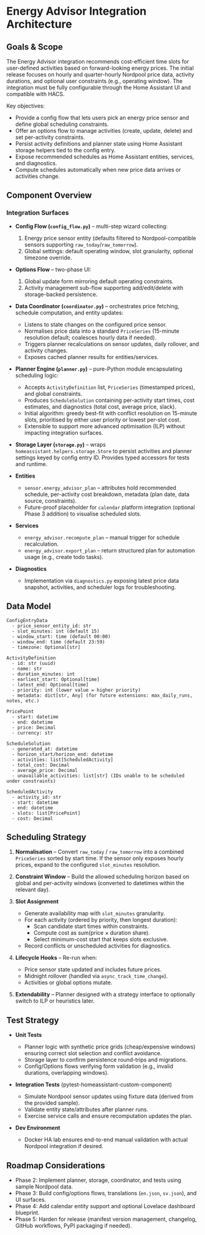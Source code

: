 # Energy Advisor Integration Architecture

## Goals & Scope
The Energy Advisor integration recommends cost-efficient time slots for user-defined activities based on forward-looking energy prices. The initial release focuses on hourly and quarter-hourly Nordpool price data, activity durations, and optional user constraints (e.g., operating window). The integration must be fully configurable through the Home Assistant UI and compatible with HACS.

Key objectives:
- Provide a config flow that lets users pick an energy price sensor and define global scheduling constraints.
- Offer an options flow to manage activities (create, update, delete) and set per-activity constraints.
- Persist activity definitions and planner state using Home Assistant storage helpers tied to the config entry.
- Expose recommended schedules as Home Assistant entities, services, and diagnostics.
- Compute schedules automatically when new price data arrives or activities change.

## Component Overview

### Integration Surfaces
- **Config Flow (`config_flow.py`)** – multi-step wizard collecting:
  1. Energy price sensor entity (defaults filtered to Nordpool-compatible sensors supporting `raw_today`/`raw_tomorrow`).
  2. Global settings: default operating window, slot granularity, optional timezone override.

- **Options Flow** – two-phase UI:
  1. Global update form mirroring default operating constraints.
  2. Activity management sub-flow supporting add/edit/delete with storage-backed persistence.

- **Data Coordinator (`coordinator.py`)** – orchestrates price fetching, schedule computation, and entity updates:
  - Listens to state changes on the configured price sensor.
  - Normalises price data into a standard `PriceSeries` (15-minute resolution default; coalesces hourly data if needed).
  - Triggers planner recalculations on sensor updates, daily rollover, and activity changes.
  - Exposes cached planner results for entities/services.

- **Planner Engine (`planner.py`)** – pure-Python module encapsulating scheduling logic:
  - Accepts `ActivityDefinition` list, `PriceSeries` (timestamped prices), and global constraints.
  - Produces `ScheduleSolution` containing per-activity start times, cost estimates, and diagnostics (total cost, average price, slack).
  - Initial algorithm: greedy best-fit with conflict resolution on 15-minute slots, prioritised by either user priority or lowest per-slot cost.
  - Extensible to support more advanced optimisation (ILP) without impacting integration surfaces.

- **Storage Layer (`storage.py`)** – wraps `homeassistant.helpers.storage.Store` to persist activities and planner settings keyed by config entry ID. Provides typed accessors for tests and runtime.

- **Entities**
  - `sensor.energy_advisor_plan` – attributes hold recommended schedule, per-activity cost breakdown, metadata (plan date, data source, constraints).
  - Future-proof placeholder for `calendar` platform integration (optional Phase 3 addition) to visualise scheduled slots.

- **Services**
  - `energy_advisor.recompute_plan` – manual trigger for schedule recalculation.
  - `energy_advisor.export_plan` – return structured plan for automation usage (e.g., create todo tasks).

- **Diagnostics**
  - Implementation via `diagnostics.py` exposing latest price data snapshot, activities, and scheduler logs for troubleshooting.

## Data Model

```text
ConfigEntryData
  - price_sensor_entity_id: str
  - slot_minutes: int (default 15)
  - window_start: time (default 00:00)
  - window_end: time (default 23:59)
  - timezone: Optional[str]

ActivityDefinition
  - id: str (uuid)
  - name: str
  - duration_minutes: int
  - earliest_start: Optional[time]
  - latest_end: Optional[time]
  - priority: int (lower value = higher priority)
  - metadata: dict[str, Any] (for future extensions: max_daily_runs, notes, etc.)

PricePoint
  - start: datetime
  - end: datetime
  - price: Decimal
  - currency: str

ScheduleSolution
  - generated_at: datetime
  - horizon_start/horizon_end: datetime
  - activities: list[ScheduledActivity]
  - total_cost: Decimal
  - average_price: Decimal
  - unavailable_activities: list[str] (IDs unable to be scheduled under constraints)

ScheduledActivity
  - activity_id: str
  - start: datetime
  - end: datetime
  - slots: list[PricePoint]
  - cost: Decimal
```

## Scheduling Strategy

1. **Normalisation** – Convert `raw_today` / `raw_tomorrow` into a combined `PriceSeries` sorted by start time. If the sensor only exposes hourly prices, expand to the configured `slot_minutes` resolution.
2. **Constraint Window** – Build the allowed scheduling horizon based on global and per-activity windows (converted to datetimes within the relevant day).
3. **Slot Assignment**
   - Generate availability map with `slot_minutes` granularity.
   - For each activity (ordered by priority, then longest duration):
     - Scan candidate start times within constraints.
     - Compute cost as sum(price × duration share).
     - Select minimum-cost start that keeps slots exclusive.
   - Record conflicts or unscheduled activities for diagnostics.
4. **Lifecycle Hooks** – Re-run when:
   - Price sensor state updated and includes future prices.
   - Midnight rollover (handled via `async_track_time_change`).
   - Activities or global options mutate.

5. **Extendability** – Planner designed with a strategy interface to optionally switch to ILP or heuristics later.

## Test Strategy

- **Unit Tests**
  - Planner logic with synthetic price grids (cheap/expensive windows) ensuring correct slot selection and conflict avoidance.
  - Storage layer to confirm persistence round-trips and migrations.
  - Config/Options flows verifying form validation (e.g., invalid durations, overlapping windows).

- **Integration Tests** (pytest-homeassistant-custom-component)
  - Simulate Nordpool sensor updates using fixture data (derived from the provided sample).
  - Validate entity state/attributes after planner runs.
  - Exercise service calls and ensure recomputation updates the plan.

- **Dev Environment**
  - Docker HA lab ensures end-to-end manual validation with actual Nordpool integration if desired.

## Roadmap Considerations

- Phase 2: Implement planner, storage, coordinator, and tests using sample Nordpool data.
- Phase 3: Build config/options flows, translations (`en.json`, `sv.json`), and UI surfaces.
- Phase 4: Add calendar entity support and optional Lovelace dashboard blueprint.
- Phase 5: Harden for release (manifest version management, changelog, GitHub workflows, PyPI packaging if needed).
